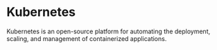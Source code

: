# Kubernetes
Kubernetes is an open-source platform for automating the deployment, scaling, and management of containerized applications.
